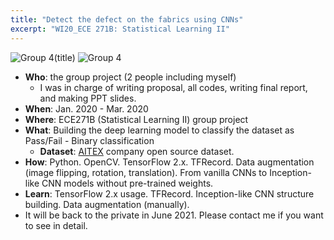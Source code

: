 ```yaml
---
title: "Detect the defect on the fabrics using CNNs"
excerpt: "WI20_ECE 271B: Statistical Learning II"
---
```

![Group 4(title)](https://user-images.githubusercontent.com/58493928/116168944-7611bf80-a6b8-11eb-91a8-f93c8a537f49.png)
![Group 4](https://user-images.githubusercontent.com/58493928/116167829-fda9ff00-a6b5-11eb-8592-1aeda40e905d.png)
- **Who**: the group project (2 people including myself)
  - I was in charge of writing proposal, all codes, writing final report, and making PPT slides.
- **When**: Jan. 2020 - Mar. 2020
- **Where**: ECE271B (Statistical Learning II) group project
- **What**: Building the deep learning model to classify the dataset as Pass/Fail - Binary classification
  - **Dataset**: [AITEX](https://www.aitex.es/afid) company open source dataset.
- **How**: Python. OpenCV. TensorFlow 2.x. TFRecord. Data augmentation (image flipping, rotation, translation). From vanilla CNNs to Inception-like CNN models without pre-trained weights.
- **Learn**: TensorFlow 2.x usage. TFRecord. Inception-like CNN structure building. Data augmentation (manually). 
- It will be back to the private in June 2021. Please contact me if you want to see in detail.
